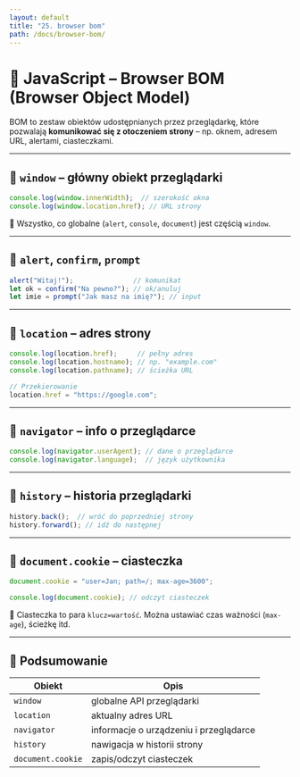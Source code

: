 ```yaml
---
layout: default
title: "25. browser bom"
path: /docs/browser-bom/
---
```


# 🧭 JavaScript – Browser BOM (Browser Object Model)

BOM to zestaw obiektów udostępnianych przez przeglądarkę, które pozwalają **komunikować się z otoczeniem strony** – np. oknem, adresem URL, alertami, ciasteczkami.

---

## 🔹 `window` – główny obiekt przeglądarki

```js
console.log(window.innerWidth);  // szerokość okna
console.log(window.location.href); // URL strony
```

📌 Wszystko, co globalne (`alert`, `console`, `document`) jest częścią `window`.

---

## 🔸 `alert`, `confirm`, `prompt`

```js
alert("Witaj!");               // komunikat
let ok = confirm("Na pewno?"); // ok/anuluj
let imie = prompt("Jak masz na imię?"); // input
```

---

## 🔹 `location` – adres strony

```js
console.log(location.href);     // pełny adres
console.log(location.hostname); // np. "example.com"
console.log(location.pathname); // ścieżka URL

// Przekierowanie
location.href = "https://google.com";
```

---

## 🔹 `navigator` – info o przeglądarce

```js
console.log(navigator.userAgent); // dane o przeglądarce
console.log(navigator.language);  // język użytkownika
```

---

## 🔹 `history` – historia przeglądarki

```js
history.back();  // wróć do poprzedniej strony
history.forward(); // idź do następnej
```

---

## 🍪 `document.cookie` – ciasteczka

```js
document.cookie = "user=Jan; path=/; max-age=3600";

console.log(document.cookie); // odczyt ciasteczek
```

📌 Ciasteczka to para `klucz=wartość`. Można ustawiać czas ważności (`max-age`), ścieżkę itd.

---

## 🧠 Podsumowanie

| Obiekt       | Opis                                      |
|--------------|-------------------------------------------|
| `window`     | globalne API przeglądarki                 |
| `location`   | aktualny adres URL                        |
| `navigator`  | informacje o urządzeniu i przeglądarce    |
| `history`    | nawigacja w historii strony               |
| `document.cookie` | zapis/odczyt ciasteczek              |

